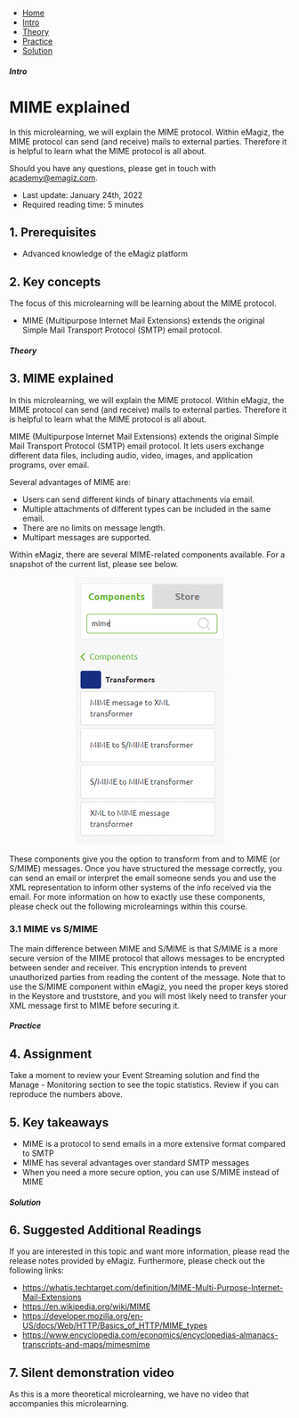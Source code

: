 <div class="ez-academy">
    <div class="ez-academy__body">
        <main class="micro-learning">
        <ul class="doc-nav">
            <li class="doc-nav__item"><a href="../../docs/microlearning/advanced-mail-connectivity-index" class="doc-nav__link">Home</a></li>
            <li class="doc-nav__item"><a href="#intro" class="doc-nav__link">Intro</a></li>
            <li class="doc-nav__item"><a href="#theory" class="doc-nav__link">Theory</a></li>
            <li class="doc-nav__item"><a href="#practice" class="doc-nav__link">Practice</a></li>
            <li class="doc-nav__item"><a href="#solution" class="doc-nav__link">Solution</a></li>
        </ul>

<div class="doc">

##### Intro

# MIME explained

In this microlearning, we will explain the MIME protocol. Within eMagiz, the MIME protocol can send (and receive) mails to external parties. Therefore it is helpful to learn what the MIME protocol is all about. 

Should you have any questions, please get in touch with academy@emagiz.com.

- Last update: January 24th, 2022
- Required reading time: 5 minutes

## 1. Prerequisites
- Advanced knowledge of the eMagiz platform

## 2. Key concepts
The focus of this microlearning will be learning about the MIME protocol.

- MIME (Multipurpose Internet Mail Extensions) extends the original Simple Mail Transport Protocol (SMTP) email protocol.

##### Theory
  
## 3. MIME explained

In this microlearning, we will explain the MIME protocol. Within eMagiz, the MIME protocol can send (and receive) mails to external parties. Therefore it is helpful to learn what the MIME protocol is all about. 

MIME (Multipurpose Internet Mail Extensions) extends the original Simple Mail Transport Protocol (SMTP) email protocol. It lets users exchange different data files, including audio, video, images, and application programs, over email.

Several advantages of MIME are:

- Users can send different kinds of binary attachments via email.
- Multiple attachments of different types can be included in the same email.
- There are no limits on message length.
- Multipart messages are supported.

Within eMagiz, there are several MIME-related components available. For a snapshot of the current list, please see below.

<p align="center"><img src="../../img/microlearning/advanced-mail-connectivity-whatis-mime-mime-components.png"></p>

These components give you the option to transform from and to MIME (or S/MIME) messages. Once you have structured the message correctly, you can send an email or interpret the email someone sends you and use the XML representation to inform other systems of the info received via the email. For more information on how to exactly use these components, please check out the following microlearnings within this course.

### 3.1 MIME vs S/MIME

The main difference between MIME and S/MIME is that S/MIME is a more secure version of the MIME protocol that allows messages to be encrypted between sender and receiver. This encryption intends to prevent unauthorized parties from reading the content of the message. Note that to use the S/MIME component within eMagiz, you need the proper keys stored in the Keystore and truststore, and you will most likely need to transfer your XML message first to MIME before securing it.

##### Practice

## 4. Assignment

Take a moment to review your Event Streaming solution and find the Manage - Monitoring section to see the topic statistics. Review if you can reproduce the numbers above.

## 5. Key takeaways

- MIME is a protocol to send emails in a more extensive format compared to SMTP
- MIME has several advantages over standard SMTP messages
- When you need a more secure option, you can use S/MIME instead of MIME

##### Solution

## 6. Suggested Additional Readings

If you are interested in this topic and want more information, please read the release notes provided by eMagiz. Furthermore, please check out the following links:

- https://whatis.techtarget.com/definition/MIME-Multi-Purpose-Internet-Mail-Extensions
- https://en.wikipedia.org/wiki/MIME
- https://developer.mozilla.org/en-US/docs/Web/HTTP/Basics_of_HTTP/MIME_types
- https://www.encyclopedia.com/economics/encyclopedias-almanacs-transcripts-and-maps/mimesmime

## 7. Silent demonstration video

As this is a more theoretical microlearning, we have no video that accompanies this microlearning.

</div>
</main>
</div>
</div>